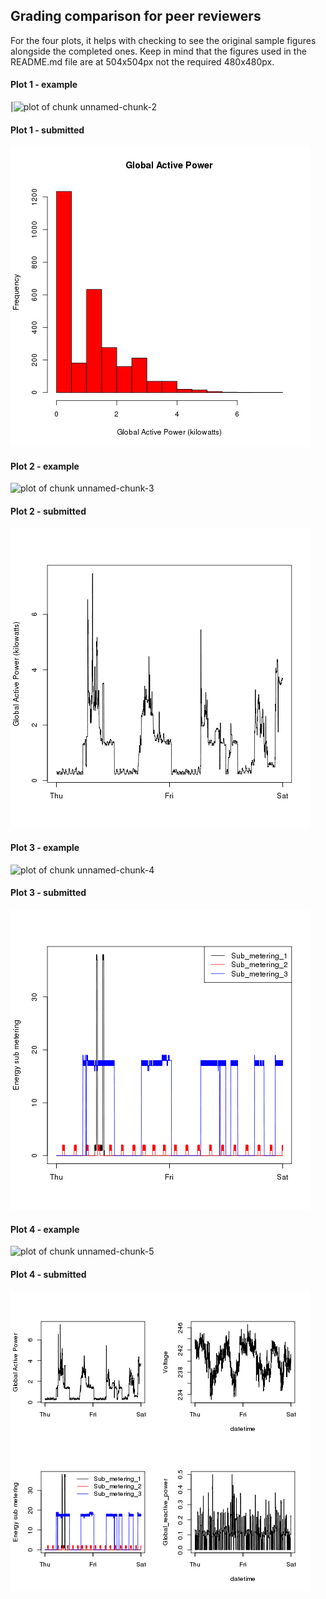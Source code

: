 ## Grading comparison for peer reviewers

For the four plots, it helps with checking to see the original sample figures alongside the completed ones.
Keep in mind that the figures used in the README.md file are at 504x504px not the required 480x480px.

#### Plot 1 - example
|![plot of chunk unnamed-chunk-2](figure/unnamed-chunk-2.png)
#### Plot 1 - submitted
![plot1 submission](plot1.png)

#### Plot 2 - example
![plot of chunk unnamed-chunk-3](figure/unnamed-chunk-3.png)
#### Plot 2 - submitted
![plot2 submission](plot2.png)

#### Plot 3 - example
![plot of chunk unnamed-chunk-4](figure/unnamed-chunk-4.png)
#### Plot 3 - submitted
![plot3 submission](plot3.png)

#### Plot 4 - example
![plot of chunk unnamed-chunk-5](figure/unnamed-chunk-5.png)
#### Plot 4 - submitted
![plot4 submission](plot4.png)
